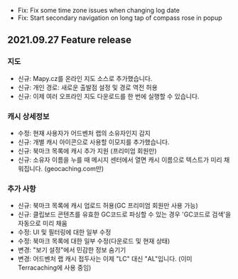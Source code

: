 - Fix: Fix some time zone issues when changing log date
- Fix: Start secondary navigation on long tap of compass rose in popup

## 2021.09.27 Feature release

### 지도
- 신규: Mapy.cz를 온라인 지도 소스로 추가했습니다.
- 신규: 개인 경로: 새로운 출발점 설정 및 경로 역전 허용
- 신규: 이제 여러 오프라인 지도 다운로드를 한 번에 실행할 수 있습니다.

### 캐시 상세정보
- 수정: 현재 사용자가 어드벤처 랩의 소유자인지 감지
- 신규: 개별 캐시 아이콘으로 사용할 이모지를 추가했습니다.
- 신규: 북마크 목록에 캐시 추가 지원 (프리미엄 회원만)
- 신규: 소유자 이름을 누를 때 메시지 센터에서 열면 캐시 이름으로 텍스트가 미리 채워집니다. (geocaching.com만)

### 추가 사항
- 신규: 북마크 목록에 캐시 업로드 허용(GC 프리미엄 회원만 사용 가능)
- 신규: 클립보드 콘텐츠를 유효한 GC코드로 파싱할 수 있는 경우 'GC코드로 검색'을 자동으로 미리 채움
- 수정: UI 및 필터링에 대한 일부 수정
- 수정: 북마크 목록에 대한 일부 수정(다운로드 및 현재 상태)
- 변경: "보기 설정"에서 민감한 정보 숨기기
- 변경: 어드벤처 랩 캐시 접두사는 이제 "LC" 대신 "AL"입니다. (이미 Terracaching에 사용 중임)
